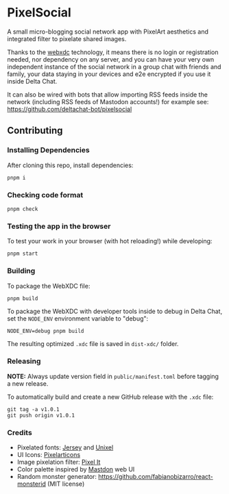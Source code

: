 # PixelSocial

A small micro-blogging social network app with PixelArt aesthetics
and integrated filter to pixelate shared images.

Thanks to the [webxdc](https://webxdc.org) technology, it means
there is no login or registration needed, nor dependency on any
server, and you can have your very own independent instance of the
social network in a group chat with friends and family, your data
staying in your devices and e2e encrypted if you use it inside
Delta Chat.

It can also be wired with bots that allow importing RSS feeds
inside the network (including RSS feeds of Mastodon accounts!)
for example see: https://github.com/deltachat-bot/pixelsocial

## Contributing

### Installing Dependencies

After cloning this repo, install dependencies:

```
pnpm i
```

### Checking code format

```
pnpm check
```

### Testing the app in the browser

To test your work in your browser (with hot reloading!) while developing:

```
pnpm start
```

### Building

To package the WebXDC file:

```
pnpm build
```

To package the WebXDC with developer tools inside to debug in Delta Chat, set the `NODE_ENV`
environment variable to "debug":

```
NODE_ENV=debug pnpm build
```

The resulting optimized `.xdc` file is saved in `dist-xdc/` folder.

### Releasing

**NOTE:** Always update version field in `public/manifest.toml`
before tagging a new release.

To automatically build and create a new GitHub release with the `.xdc` file:

```
git tag -a v1.0.1
git push origin v1.0.1
```

### Credits

- Pixelated fonts: [Jersey](https://fontsource.org/fonts/jersey-10) and [Unixel](https://github.com/MDarvishi5124/Unixel)
- UI Icons: [Pixelarticons](https://github.com/halfmage/pixelarticons)
- Image pixelation filter: [Pixel It](https://github.com/giventofly/pixelit)
- Color palette inspired by [Mastdon](https://github.com/mastodon/mastodon) web UI
- Random monster generator: https://github.com/fabianobizarro/react-monsterid (MIT license)
